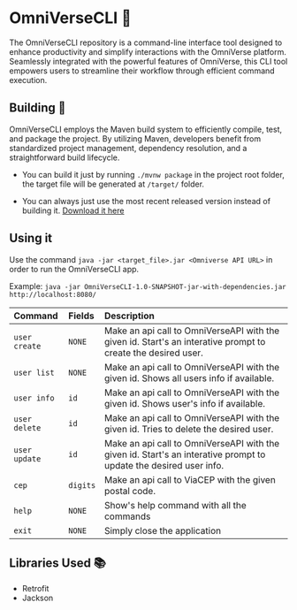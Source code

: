 # OmniVerseCLI 🧩
The OmniVerseCLI repository is a command-line interface tool designed to enhance productivity and simplify interactions with the OmniVerse platform. Seamlessly integrated with the powerful features of OmniVerse, this CLI tool empowers users to streamline their workflow through efficient command execution.

## Building 🔨

OmniVerseCLI employs the Maven build system to efficiently compile, test, and package the project. By utilizing Maven, developers benefit from standardized project management, dependency resolution, and a straightforward build lifecycle. 

- You can build it just by running `./mvnw package` in the project root folder, the target file will be generated at `/target/` folder.

- You can always just use the most recent released version instead of building it. [Download it here](https://github.com/lucasapchagas/OmniverseCLI/releases/tag/release)

## Using it

Use the command `java -jar <target_file>.jar <Omniverse API URL>` in order to run the OmniVerseCLI app.

Example: `java -jar OmniVerseCLI-1.0-SNAPSHOT-jar-with-dependencies.jar http://localhost:8080/`

| Command   | Fields       | Description                           |
| :---------- | :--------- | :---------------------------------- |
| `user create` | `NONE` | Make an api call to OmniVerseAPI with the given id. Start's an  interative prompt to create the desired user.|
| `user list` | `NONE` | Make an api call to OmniVerseAPI with the given id. Shows all users info if available.|
| `user info` | `id` | Make an api call to OmniVerseAPI with the given id. Shows user's info if available.|
| `user delete` | `id` | Make an api call to OmniVerseAPI with the given id. Tries to delete the desired user.|
| `user update` | `id` | Make an api call to OmniVerseAPI with the given id. Start's an  interative prompt to update the desired user info.|
| `cep` | `digits` | Make an api call to ViaCEP with the given postal code. |
| `help` | `NONE` | Show's help command with all the commands |
| `exit` | `NONE` | Simply close the application |

## Libraries Used 📚

- Retrofit
- Jackson